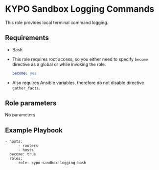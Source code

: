 KYPO Sandbox Logging Commands
=========

This role provides local terminal command logging.


## Requirements

* Bash

* This role requires root access, so you either need to specify `become` directive as a global or while invoking the role.

    ```yml
    become: yes
    ```

* Also requires Ansible variables, therefore do not disable directive `gather_facts`. 

## Role parameters

No parameters

## Example Playbook

```
- hosts:
      - routers
      - hosts
  become: true
  roles:
    - role: kypo-sandbox-logging-bash

```